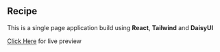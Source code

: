<h2>Recipe</h2>
<p>This is a single page application build using <strong>React</strong>, <strong>Tailwind</strong> and <strong>DaisyUI</strong></p>
<p><a href="https://lonely-slip.surge.sh" target="_blank">Click Here</a> for live preview</p>

